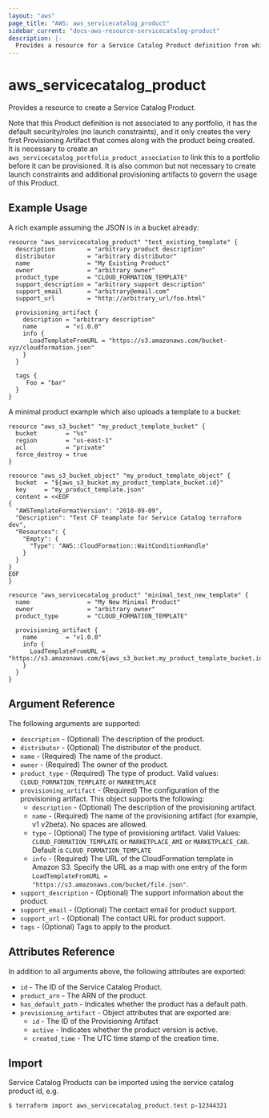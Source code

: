 ```yaml
---
layout: "aws"
page_title: "AWS: aws_servicecatalog_product"
sidebar_current: "docs-aws-resource-servicecatalog-product"
description: |-
  Provides a resource for a Service Catalog Product definition from which instances can be provisioned.
---
```


# aws_servicecatalog_product

Provides a resource to create a Service Catalog Product.

Note that this Product definition is not associated to any portfolio, 
it has the default security/roles (no launch constraints),
and it only creates the very first Provisioning Artifact that comes along with the product being created.
It is necessary to create an `aws_servicecatalog_portfolio_product_association` 
to link this to a portfolio before it can be provisioned.
It is also common but not necessary to create launch constraints and additional provisioning artifacts
to govern the usage of this Product. 

## Example Usage

A rich example assuming the JSON is in a bucket already:

```hcl
resource "aws_servicecatalog_product" "test_existing_template" {
  description         = "arbitrary product description"
  distributor         = "arbitrary distributor"
  name                = "My Existing Product"
  owner               = "arbitrary owner"
  product_type        = "CLOUD_FORMATION_TEMPLATE"
  support_description = "arbitrary support description"
  support_email       = "arbitrary@email.com"
  support_url         = "http://arbitrary_url/foo.html"

  provisioning_artifact {
    description = "arbitrary description"
    name        = "v1.0.0"
    info {
      LoadTemplateFromURL = "https://s3.amazonaws.com/bucket-xyz/cloudformation.json"
    }
  }

  tags {
     Foo = "bar"
  }
}
```

A minimal product example which also uploads a template to a bucket:

```hcl
resource "aws_s3_bucket" "my_product_template_bucket" {
  bucket        = "%s"
  region        = "us-east-1"
  acl           = "private"
  force_destroy = true
}

resource "aws_s3_bucket_object" "my_product_template_object" {
  bucket  = "${aws_s3_bucket.my_product_template_bucket.id}"
  key     = "my_product_template.json"
  content = <<EOF
{
  "AWSTemplateFormatVersion": "2010-09-09",
  "Description": "Test CF teamplate for Service Catalog terraform dev",
  "Resources": {
    "Empty": {
      "Type": "AWS::CloudFormation::WaitConditionHandle"
    }
  }
}
EOF
}

resource "aws_servicecatalog_product" "minimal_test_new_template" {
  name                = "My New Minimal Product"
  owner               = "arbitrary owner"
  product_type        = "CLOUD_FORMATION_TEMPLATE"

  provisioning_artifact {
    name        = "v1.0.0"
    info {
      LoadTemplateFromURL = "https://s3.amazonaws.com/${aws_s3_bucket.my_product_template_bucket.id}/${aws_s3_bucket_object.my_product_template_object.key}"
    }
  }
}
```

## Argument Reference

The following arguments are supported:

* `description` - (Optional) The description of the product.
* `distributor` - (Optional) The distributor of the product.
* `name` - (Required) The name of the product.
* `owner` - (Required) The owner of the product.
* `product_type` - (Required) The type of product. Valid values: `CLOUD_FORMATION_TEMPLATE` or `MARKETPLACE`
* `provisioning_artifact` - (Required) The configuration of the provisioning artifact. This object supports the following:
  * `description` - (Optional) The description of the provisioning artifact.
  * `name` - (Required) The name of the provisioning artifact (for example, v1 v2beta). No spaces are allowed.
  * `type` - (Optional) The type of provisioning artifact. Valid Values: `CLOUD_FORMATION_TEMPLATE` or `MARKETPLACE_AMI` or `MARKETPLACE_CAR`. Default is `CLOUD_FORMATION_TEMPLATE`
  * `info` - (Required) The URL of the CloudFormation template in Amazon S3. Specify the URL as a map with one entry of the form `LoadTemplateFromURL = "https://s3.amazonaws.com/bucket/file.json"`. 
* `support_description` - (Optional) The support information about the product.
* `support_email` - (Optional) The contact email for product support.
* `support_url` - (Optional) The contact URL for product support.
* `tags` - (Optional) Tags to apply to the product.

## Attributes Reference

In addition to all arguments above, the following attributes are exported:

* `id` - The ID of the Service Catalog Product.
* `product_arn` - The ARN of the product.
* `has_default_path` - Indicates whether the product has a default path.
* `provisioning_artifact` - Object attributes that are exported are:
  * `id` - The ID of the Provisioning Artifact
  * `active` - Indicates whether the product version is active.
  * `created_time` - The UTC time stamp of the creation time.

## Import

Service Catalog Products can be imported using the service catalog product id, e.g.

```
$ terraform import aws_servicecatalog_product.test p-12344321
```
